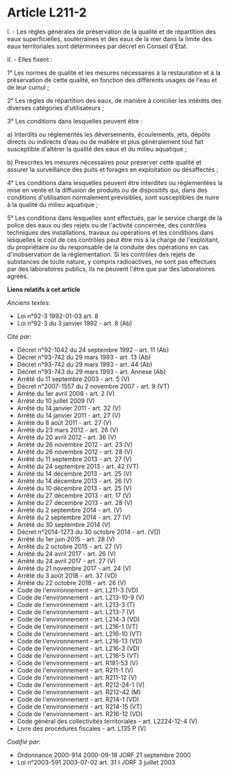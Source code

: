 # Article L211-2

I. - Les règles générales de préservation de la qualité et de répartition des eaux superficielles, souterraines et des eaux
de la mer dans la limite des eaux territoriales sont déterminées par décret en Conseil d'Etat.

II. - Elles fixent :

1° Les normes de qualité et les mesures nécessaires à la restauration et à la préservation de cette qualité, en fonction des
différents usages de l'eau et de leur cumul ;

2° Les règles de répartition des eaux, de manière à concilier les intérêts des diverses catégories d'utilisateurs ;

3° Les conditions dans lesquelles peuvent être :

a) Interdits ou réglementés les déversements, écoulements, jets, dépôts directs ou indirects d'eau ou de matière et plus
généralement tout fait susceptible d'altérer la qualité des eaux et du milieu aquatique ;

b) Prescrites les mesures nécessaires pour préserver cette qualité et assurer la surveillance des puits et forages en
exploitation ou désaffectés ;

4° Les conditions dans lesquelles peuvent être interdites ou réglementées la mise en vente et la diffusion de produits ou de
dispositifs qui, dans des conditions d'utilisation normalement prévisibles, sont susceptibles de nuire à la qualité du milieu
aquatique ;

5° Les conditions dans lesquelles sont effectués, par le service chargé de la police des eaux ou des rejets ou de l'activité
concernée, des contrôles techniques des installations, travaux ou opérations et les conditions dans lesquelles le coût de ces
contrôles peut être mis à la charge de l'exploitant, du propriétaire ou du responsable de la conduite des opérations en cas
d'inobservation de la réglementation. Si les contrôles des rejets de substances de toute nature, y compris radioactives, ne
sont pas effectués par des laboratoires publics, ils ne peuvent l'être que par des laboratoires agréés.

**Liens relatifs à cet article**

_Anciens textes_:

  - Loi n°92-3 1992-01-03 art. 8
  - Loi n°92-3 du 3 janvier 1992 - art. 8 (Ab)

_Cité par_:

  - Décret n°92-1042 du 24 septembre 1992 - art. 11 (Ab)
  - Décret n°93-742 du 29 mars 1993 - art. 13 (Ab)
  - Décret n°93-742 du 29 mars 1993 - art. 44 (Ab)
  - Décret n°93-743 du 29 mars 1993 - art. Annexe (Ab)
  - Arrêté du 11 septembre 2003 - art. 5 (V)
  - Décret n°2007-1557 du 2 novembre 2007 - art. 9 (VT)
  - Arrêté du 1er avril 2008 - art. 2 (V)
  - Arrêté du 10 juillet 2009 (V)
  - Arrêté du 14 janvier 2011 - art. 32 (V)
  - Arrêté du 14 janvier 2011 - art. 27 (V)
  - Arrêté du 8 août 2011 - art. 27 (V)
  - Arrêté du 23 mars 2012 - art. 26 (V)
  - Arrêté du 20 avril 2012 - art. 36 (V)
  - Arrêté du 26 novembre 2012 - art. 23 (V)
  - Arrêté du 26 novembre 2012 - art. 28 (V)
  - Arrêté du 11 septembre 2013 - art. 27 (V)
  - Arrêté du 24 septembre 2013 - art. 42 (VT)
  - Arrêté du 14 décembre 2013 - art. 25 (V)
  - Arrêté du 14 décembre 2013 - art. 26 (V)
  - Arrêté du 10 décembre 2013 - art. 25 (V)
  - Arrêté du 27 décembre 2013 - art. 17 (V)
  - Arrêté du 27 décembre 2013 - art. 28 (V)
  - Arrêté du 2 septembre 2014 - art. (V)
  - Arrêté du 2 septembre 2014 - art. 27 (V)
  - Arrêté du 30 septembre 2014 (V)
  - Décret n°2014-1273 du 30 octobre 2014 - art. (VD)
  - Arrêté du 1er juin 2015 - art. 28 (V)
  - Arrêté du 2 octobre 2015 - art. 27 (V)
  - Arrêté du 24 avril 2017 - art. 26 (V)
  - Arrêté du 24 avril 2017 - art. 27 (V)
  - Arrêté du 21 novembre 2017 - art. 24 (V)
  - Arrêté du 3 août 2018 - art. 37 (VD)
  - Arrêté du 22 octobre 2018 - art. 26 (V)
  - Code de l'environnement - art. L211-3 (VD)
  - Code de l'environnement - art. L213-10-9 (V)
  - Code de l'environnement - art. L213-3 (T)
  - Code de l'environnement - art. L213-7 (V)
  - Code de l'environnement - art. L214-3 (VD)
  - Code de l'environnement - art. L216-1 (VT)
  - Code de l'environnement - art. L216-10 (VT)
  - Code de l'environnement - art. L216-13 (VD)
  - Code de l'environnement - art. L216-3 (VD)
  - Code de l'environnement - art. L216-5 (VT)
  - Code de l'environnement - art. R181-53 (V)
  - Code de l'environnement - art. R211-1 (V)
  - Code de l'environnement - art. R211-12 (V)
  - Code de l'environnement - art. R212-24-1 (V)
  - Code de l'environnement - art. R212-42 (M)
  - Code de l'environnement - art. R214-1 (VD)
  - Code de l'environnement - art. R214-15 (VT)
  - Code de l'environnement - art. R216-12 (VD)
  - Code général des collectivités territoriales - art. L2224-12-4 (V)
  - Livre des procédures fiscales - art. L135 P (V)

_Codifié par_:

  - Ordonnance 2000-914 2000-09-18 JORF 21 septembre 2000
  - Loi n°2003-591 2003-07-02 art. 31 I JORF 3 juillet 2003
